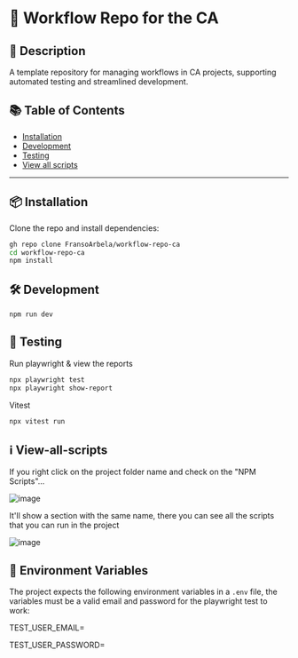 # 🚀 Workflow Repo for the CA

## 📖 Description 
A template repository for managing workflows in CA projects, supporting automated testing and streamlined development.

## 📚 Table of Contents
- [Installation](#-installation)
- [Development](#-development)
- [Testing](#-testing)
- [View all scripts](#-view-all-scripts)

---

## 📦 Installation

Clone the repo and install dependencies:

```bash
gh repo clone FransoArbela/workflow-repo-ca
cd workflow-repo-ca
npm install
```

## 🛠️ Development

``` bash
npm run dev
```

## 🧪 Testing
Run playwright & view the reports
```bash
npx playwright test
npx playwright show-report
```
Vitest
```bash
npx vitest run
```

## ℹ️ View-all-scripts
If you right click on the project folder name and check on the "NPM Scripts"...

![image](https://github.com/user-attachments/assets/ef0915f7-b4ee-422a-9d77-9bd52f3bb83d)

It'll show a section with the same name, there you can see all the scripts that you can run in the project

![image](https://github.com/user-attachments/assets/e8c22faf-a0aa-406a-9f76-9e73c862e1e8)

## 🔐 Environment Variables

The project expects the following environment variables in a `.env` file, the variables must be a valid email and password for the playwright test to work:

TEST_USER_EMAIL=

TEST_USER_PASSWORD=
